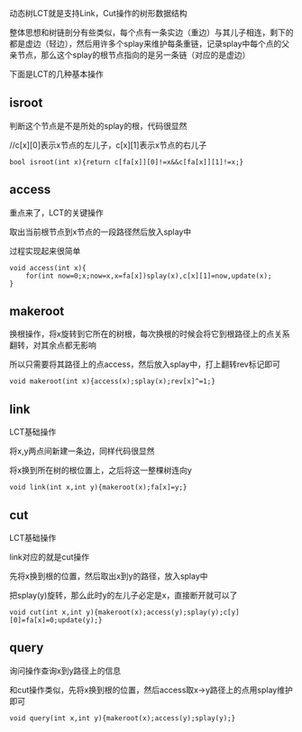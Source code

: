﻿---
tags: 
 - 知识学习
grammar_cjkRuby: true
catalog: true
layout:  post
header-img: "img/header/P17.jpg"
preview-img: "/img/preview/P37.jpg"
---
动态树LCT就是支持Link，Cut操作的树形数据结构

整体思想和树链剖分有些类似，每个点有一条实边（重边）与其儿子相连，剩下的都是虚边（轻边），然后用许多个splay来维护每条重链，记录splay中每个点的父亲节点，那么这个splay的根节点指向的是另一条链（对应的是虚边）

下面是LCT的几种基本操作

## isroot

判断这个节点是不是所处的splay的根，代码很显然

//c[x][0]表示x节点的左儿子，c[x][1]表示x节点的右儿子

```
bool isroot(int x){return c[fa[x]][0]!=x&&c[fa[x]][1]!=x;}
```

## access

重点来了，LCT的关键操作

取出当前根节点到x节点的一段路径然后放入splay中

过程实现起来很简单

```
void access(int x){
    for(int now=0;x;now=x,x=fa[x])splay(x),c[x][1]=now,update(x);
}
```

## makeroot

换根操作，将x旋转到它所在的树根，每次换根的时候会将它到根路径上的点关系翻转，对其余点都无影响

所以只需要将其路径上的点access，然后放入splay中，打上翻转rev标记即可

```
void makeroot(int x){access(x);splay(x);rev[x]^=1;}
```

## link

LCT基础操作

将x,y两点间新建一条边，同样代码很显然

将x换到所在树的根位置上，之后将这一整棵树连向y

```
void link(int x,int y){makeroot(x);fa[x]=y;}
```
## cut

LCT基础操作

link对应的就是cut操作

先将x换到根的位置，然后取出x到y的路径，放入splay中

把splay(y)旋转，那么此时y的左儿子必定是x，直接断开就可以了

```
void cut(int x,int y){makeroot(x);access(y);splay(y);c[y][0]=fa[x]=0;update(y);}
```

## query

询问操作查询x到y路径上的信息

和cut操作类似，先将x换到根的位置，然后access取x->y路径上的点用splay维护即可

```
void query(int x,int y){makeroot(x);access(y);splay(y);}
```

